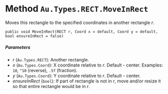 # Method `Au.Types.RECT.MoveInRect`

Moves this rectangle to the specified coordinates in another rectangle *r*.

```
public void MoveInRect(RECT r, Coord x = default, Coord y = default, bool ensureInRect = false)
```

##### Parameters

- *r*  (`Au.Types.RECT`):
    Another rectangle.
- *x*  (`Au.Types.Coord`):
    X coordinate relative to *r*. Default - center. Examples: `10`, `^10` (reverse), `.5f` (fraction).
- *y*  (`Au.Types.Coord`):
    Y coordinate relative to *r*. Default - center.
- *ensureInRect*  (`bool`):
    If part of rectangle is not in *r*, move and/or resize it so that entire rectangle would be in *r*.